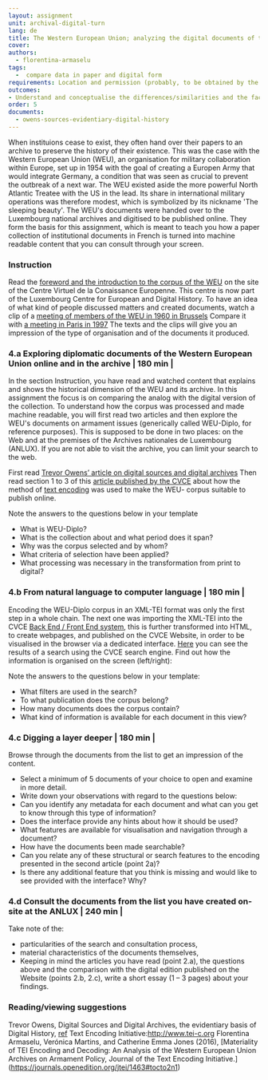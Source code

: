 ```yaml
---
layout: assignment
unit: archival-digital-turn
lang: de
title: The Western European Union; analyzing the digital documents of the 'Sleeping Beauty'    
cover:
authors:
  - florentina-armaselu
tags:
  -  compare data in paper and digital form
requirements: Location and permission (probably, to be obtained by the lecturer beforehand) allowing the students to visit ANLUX and to consult the collection, Internet access to the digital edition and the related materials.
outcomes:
- Understand and conceptualise the differences/similarities and the factors at play in the transformation process from paper to digital historical sources.
order: 5
documents:
  - owens-sources-evidentiary-digital-history
---
```


When instituions cease to exist, they often hand over their papers to an archive to preserve the history of their existence. This was the case with the Western European Union (WEU), an organisation for military collaboration within Europe, set up in 1954 with the goal of creating a Europen Army that would integrate Germany, a condition that was seen as crucial to prevent the outbreak of a next war. The WEU existed aside the more powerful North Atlantic Treatee with the US in the lead. Its share in international military operations was therefore modest, which is symbolized by its nickname 'The sleeping beauty'. The WEU's documents were handed over to the Luxembourg national archives and digitised to be published online. They form the basis for this assignment, which is meant to teach you how a paper collection of institutional documents in French is turned into machine readable content that you can consult through your screen.   
<!-- more -->

<!-- briefing-student -->
### Instruction
<!-- section-contents -->

Read the [foreword and the introduction to the corpus of the WEU](https://www.cvce.eu/en/recherche/unit-content/-/unit/72d9869d-ff72-493e-a0e3-bedb3e671faa/fe555bab-5322-410b-98e5-96469d1a7de0) on the site of the Centre Virtuel de la Conaissance Europenne. This centre is now part of the Luxembourg Centre for European and Digital History. To have an idea of what kind of people discussed matters and created documents, watch a clip of a [meeting of members of the WEU in 1960 in Brussels](http://ec.europa.eu/avservices/play.cfm?ref=I001677&lg=MUE&sublg=none&autoplay=false) Compare it with [a meeting in Paris in 1997](https://www.youtube.com/watch?v=iFjISWWzZUY)
The texts and the clips will give you an impression of the type of organisation and of the documents it produced.


<!-- section -->
### 4.a Exploring diplomatic documents of the Western European Union online and in the archive | 180 min |
<!-- section-contents -->

In the section Instruction, you have read and watched content that explains and shows the historical dimension of the WEU and its archive.
In this assignment the focus is on comparing the analog with the digital version of the collection. To understand how the corpus was processed and made machine readable, you will first read two articles and then explore the WEU's documents on armament issues (generically called WEU-Diplo, for reference purposes). This is supposed to be done in two places: on the Web and at the premises of the Archives nationales de Luxembourg (ANLUX). If you are not able to visit the archive, you can limit your search to the web.

First read [Trevor Owens’ article on digital sources and digital archives](http://www.trevorowens.org/2015/12/digital-sources-digital-archives-the-evidentiary-basis-of-digital-history-draft/)
Then read section 1 to 3 of this [article published by the CVCE](https://journals.openedition.org/jtei/1463#tocto2n1) about how the method of [text encoding](http://www.tei-c.org) was used to make the WEU- corpus suitable to publish online.   

Note the answers to the questions below in your template
- What is WEU-Diplo?
- What is the collection about and what period does it span?
- Why was the corpus selected and by whom?
- What criteria of selection have been applied?
- What processing was necessary in the transformation from print to digital?

<!-- section -->
### 4.b  From natural language to computer language | 180 min |
<!-- section-contents -->
Encoding the WEU-Diplo corpus in an XML-TEI format was only the first step in a whole chain. The next one was importing the XML-TEI into the CVCE [Back End / Front End system](https://www.youtube.com/watch?v=LzL4I4Pt7GU), this is further transformed into HTML, to create webpages, and published on the CVCE Website, in order to be visualised in the browser via a dedicated interface. [Here](https://www.cvce.eu/search?q=*&format=tei%2Bxml&publication=e7c423ed-a376-4a57-a415-f8519344e558) you can see the results of a search using the CVCE search engine. Find out how the information is organised on the screen (left/right):

Note the answers to the questions below in your template:
- What filters are used in the search?
- To what publication does the corpus belong?
- How many documents does the corpus contain?
- What kind of information is available for each document in this view?

<!-- section -->
### 4.c Digging a layer deeper | 180 min |
<!-- section-contents -->
Browse through the documents from the list to get an impression of the content.
- Select a minimum of 5 documents of your choice to open and examine in more detail.
- Write down your observations with regard to the questions below:
- Can you identify any metadata for each document and what can you get to know through this type of information?
- Does the interface provide any hints about how it should be used?
- What features are available for visualisation and navigation through a document?
- How have the documents been made searchable?
- Can you relate any of these structural or search features to the encoding presented in the second article (point 2a)?
- Is there any additional feature that you think is missing and would like to see provided with the interface? Why?

<!-- section -->
### 4.d Consult the documents from the list you have created on-site at the ANLUX | 240 min |
<!-- section-contents -->
Take note of the:
- particularities of the search and consultation process,
- material characteristics of the documents themselves,
- Keeping in mind the articles you have read (point 2.a), the questions above and the comparison with the digital edition published on the Website (points 2.b, 2.c), write a short essay (1 – 3 pages) about your findings.

<!-- section -->
### Reading/viewing  suggestions
<!-- section-contents -->
Trevor Owens, Digital Sources and Digital Archives, the evidentiary basis of Digital History, [ref](owens-sources-evidentiary-digital-history)
Text Encoding Initiative:http://www.tei-c.org
Florentina Armaselu, Verónica Martins, and Catherine Emma Jones (2016), [Materiality of TEI Encoding and Decoding: An Analysis of the Western European Union Archives on Armament Policy, Journal of the Text Encoding Initiative.] (https://journals.openedition.org/jtei/1463#tocto2n1)

<!-- briefing-teacher -->
